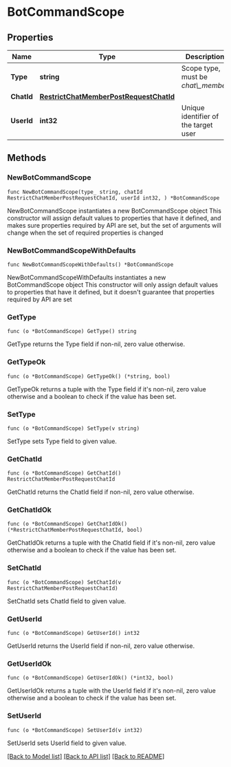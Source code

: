# BotCommandScope

## Properties

Name | Type | Description | Notes
------------ | ------------- | ------------- | -------------
**Type** | **string** | Scope type, must be *chat\\_member* | [default to "chat_member"]
**ChatId** | [**RestrictChatMemberPostRequestChatId**](RestrictChatMemberPostRequestChatId.md) |  | 
**UserId** | **int32** | Unique identifier of the target user | 

## Methods

### NewBotCommandScope

`func NewBotCommandScope(type_ string, chatId RestrictChatMemberPostRequestChatId, userId int32, ) *BotCommandScope`

NewBotCommandScope instantiates a new BotCommandScope object
This constructor will assign default values to properties that have it defined,
and makes sure properties required by API are set, but the set of arguments
will change when the set of required properties is changed

### NewBotCommandScopeWithDefaults

`func NewBotCommandScopeWithDefaults() *BotCommandScope`

NewBotCommandScopeWithDefaults instantiates a new BotCommandScope object
This constructor will only assign default values to properties that have it defined,
but it doesn't guarantee that properties required by API are set

### GetType

`func (o *BotCommandScope) GetType() string`

GetType returns the Type field if non-nil, zero value otherwise.

### GetTypeOk

`func (o *BotCommandScope) GetTypeOk() (*string, bool)`

GetTypeOk returns a tuple with the Type field if it's non-nil, zero value otherwise
and a boolean to check if the value has been set.

### SetType

`func (o *BotCommandScope) SetType(v string)`

SetType sets Type field to given value.


### GetChatId

`func (o *BotCommandScope) GetChatId() RestrictChatMemberPostRequestChatId`

GetChatId returns the ChatId field if non-nil, zero value otherwise.

### GetChatIdOk

`func (o *BotCommandScope) GetChatIdOk() (*RestrictChatMemberPostRequestChatId, bool)`

GetChatIdOk returns a tuple with the ChatId field if it's non-nil, zero value otherwise
and a boolean to check if the value has been set.

### SetChatId

`func (o *BotCommandScope) SetChatId(v RestrictChatMemberPostRequestChatId)`

SetChatId sets ChatId field to given value.


### GetUserId

`func (o *BotCommandScope) GetUserId() int32`

GetUserId returns the UserId field if non-nil, zero value otherwise.

### GetUserIdOk

`func (o *BotCommandScope) GetUserIdOk() (*int32, bool)`

GetUserIdOk returns a tuple with the UserId field if it's non-nil, zero value otherwise
and a boolean to check if the value has been set.

### SetUserId

`func (o *BotCommandScope) SetUserId(v int32)`

SetUserId sets UserId field to given value.



[[Back to Model list]](../README.md#documentation-for-models) [[Back to API list]](../README.md#documentation-for-api-endpoints) [[Back to README]](../README.md)


